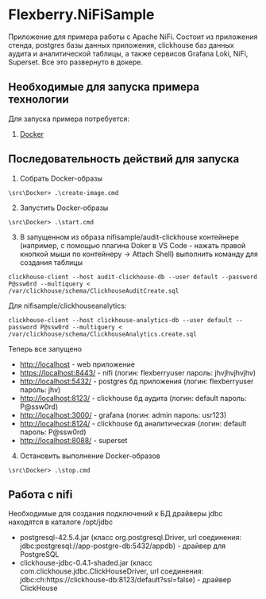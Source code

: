 # Flexberry.NiFiSample

Приложение для примера работы с Apache NiFi. Состоит из приложения стенда, postgres базы данных приложения, clickhouse баз данных аудита и аналитической таблицы, а также сервисов Grafana Loki, NiFi, Superset. Все это развернуто в докере.
## Необходимые для запуска примера технологии
Для запуска примера потребуется:
1. [Docker](https://docs.docker.com/desktop/install/windows-install/)

## Последовательность действий для запуска

1. Собрать Docker-образы

```
\src\Docker> .\create-image.cmd
```

2. Запустить Docker-образы

```
\src\Docker> .\start.cmd
```

3. В запущенном из образа nifisample/audit-clickhouse контейнере (например, с помощью плагина Doker в VS Code - нажать правой кнопкой мыши по контейнеру -> Attach Shell) выполнить команду для создания таблицы

```
clickhouse-client --host audit-clickhouse-db --user default --password P@ssw0rd --multiquery < /var/clickhouse/schema/ClickhouseAuditCreate.sql
```

Для nifisample/clickhouseanalytics:

```
clickhouse-client --host clickhouse-analytics-db --user default --password P@ssw0rd --multiquery < /var/clickhouse/schema/ClickhouseAnalytics.create.sql
```

Теперь все запущено

* <http://localhost> - web приложение
* <https://localhost:8443/> - nifi (логин: flexberryuser пароль: jhvjhvjhvjhv)
* <http://localhost:5432/> - postgres бд приложения (логин: flexberryuser пароль: jhv)
* <http://localhost:8123/> - clickhouse бд аудита (логин: default пароль: P@ssw0rd)
* <http://localhost:3000/> - grafana (логин: admin пароль: usr123)
* <http://localhost:8124/> - clickhouse бд аналитическая (логин: default пароль: P@ssw0rd)
* <http://localhost:8088/> - superset

4. Остановить выполнение Docker-образов

```
\src\Docker> .\stop.cmd
```

## Работа с nifi

Необходимые для создания подключений к БД драйверы jdbc находятся в каталоге /opt/jdbc

* postgresql-42.5.4.jar (класс org.postgresql.Driver, url соединения: jdbc:postgresql://app-postgre-db:5432/appdb) - драйвер для PostgreSQL
* clickhouse-jdbc-0.4.1-shaded.jar (класс com.clickhouse.jdbc.ClickHouseDriver, url соединения: jdbc:ch:https://clickhouse-db:8123/default?ssl=false) - драйвер ClickHouse

